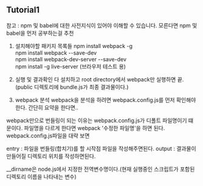 <h2> Tutorial1 </h2>

참고 : npm 및 babel에 대한 사전지식이 있어야 이해할 수 있습니다. 모른다면 npm 및 babel을 먼저 공부하는걸 추천

1. 설치해야할 패키지 목록들
npm install webpack -g <br>
npm install webpack --save-dev <br>
npm install webpack-dev-server --save-dev <br>
npm install -g live-server (브라우저 테스트 용) <br>

2. 실행 및 결과확인
다 설치하고 root directory에서 webpack만 실행하면 끝.(public 디렉토리에 bundle.js가 최종 결과물이다.)

3. webpack 분석
webpack을 분석을 하려면 webpack.config.js를 먼저 확인해야 한다.
간단히 요약을 한다면.. 

webpack만으로 번들링이 되는 이유는 webpack.config.js가 디폴트 파일명이기 떄문이다. 파일명을 다르게 한다면 webpack '수정한 파일명'을 하면 된다.
webpack.config.js파일을 대략 보면

entry : 파일을 번들링(합치기)를 할 시작점 파일을 작성해주면된다.
output : 결과물이 만들어질 디렉토리 위치를 작성하면된다.

__dirname은 node.js에서 지정한 전역변수명이다.(현재 실행중인 스크립트가 포함된 디렉토리 이름을 나타내는 변수)
